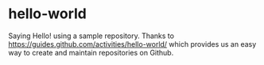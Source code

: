 # hello-world
Saying Hello! using a sample repository. 
Thanks to https://guides.github.com/activities/hello-world/ which provides us an easy way to create and maintain repositories on Github.  

